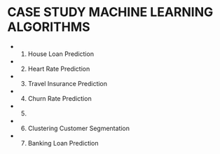 # CASE STUDY MACHINE LEARNING ALGORITHMS
* 1. House Loan Prediction
* 2. Heart Rate Prediction
* 3. Travel Insurance Prediction
* 4. Churn Rate Prediction
* 5. 
* 6. Clustering Customer Segmentation
* 7. Banking Loan Prediction